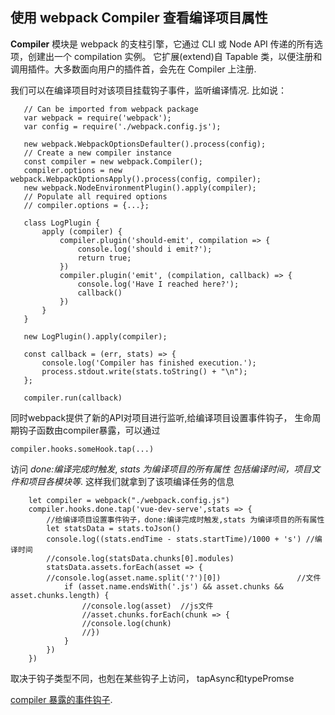## 使用 webpack Compiler 查看编译项目属性 

**Compiler** 模块是 webpack 的支柱引擎，它通过 CLI 或 Node API 传递的所有选项，创建出一个 compilation 实例。
它扩展(extend)自 Tapable 类，以便注册和调用插件。大多数面向用户的插件首，会先在 Compiler 上注册.

我们可以在编译项目时对该项目挂载钩子事件，监听编译情况. 
比如说：
 ```
    // Can be imported from webpack package
    var webpack = require('webpack');
    var config = require('./webpack.config.js');

    new webpack.WebpackOptionsDefaulter().process(config);
    // Create a new compiler instance
    const compiler = new webpack.Compiler();
    compiler.options = new webpack.WebpackOptionsApply().process(config, compiler);
    new webpack.NodeEnvironmentPlugin().apply(compiler);
    // Populate all required options
    // compiler.options = {...};

    class LogPlugin {
        apply (compiler) {
            compiler.plugin('should-emit', compilation => {
                console.log('should i emit?');
                return true;
            })
            compiler.plugin('emit', (compilation, callback) => {
                console.log('Have I reached here?');
                callback()
            })
        }
    } 

    new LogPlugin().apply(compiler);

    const callback = (err, stats) => {
        console.log('Compiler has finished execution.');
        process.stdout.write(stats.toString() + "\n");
    };

    compiler.run(callback)
 ```   
同时webpack提供了新的API对项目进行监听,给编译项目设置事件钩子，
生命周期钩子函数由compiler暴露，可以通过
```
compiler.hooks.someHook.tap(...)
```
访问
*done:编译完成时触发*,
*stats 为编译项目的所有属性 包括编译时间，项目文件和项目各模块等*.
这样我们就拿到了该项编译任务的信息

```
    let compiler = webpack("./webpack.config.js") 
    compiler.hooks.done.tap('vue-dev-serve',stats => {  
        //给编译项目设置事件钩子，done:编译完成时触发,stats 为编译项目的所有属性
        let statsData = stats.toJson()
        console.log((stats.endTime - stats.startTime)/1000 + 's') //编译时间
        //console.log(statsData.chunks[0].modules)                
        statsData.assets.forEach(asset => {
        //console.log(asset.name.split('?')[0])                 //文件
            if (asset.name.endsWith('.js') && asset.chunks && asset.chunks.length) {
                //console.log(asset)  //js文件
                //asset.chunks.forEach(chunk => {
                //console.log(chunk)
                //})
            }
        })
    })
```
取决于钩子类型不同，也剋在某些钩子上访问， tapAsync和typePromse

[compiler 暴露的事件钩子](https://webpack.docschina.org/api/compiler/).

    
